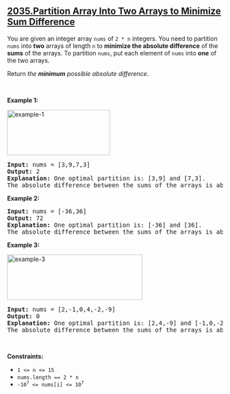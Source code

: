 ## [2035.Partition Array Into Two Arrays to Minimize Sum Difference](https://leetcode.com/problems/partition-array-into-two-arrays-to-minimize-sum-difference/)
<p>You are given an integer array <code>nums</code> of <code>2 * n</code> integers. You need to partition <code>nums</code> into <strong>two</strong> arrays of length <code>n</code> to <strong>minimize the absolute difference</strong> of the <strong>sums</strong> of the arrays. To partition <code>nums</code>, put each element of <code>nums</code> into <strong>one</strong> of the two arrays.</p>

<p>Return <em>the <strong>minimum</strong> possible absolute difference</em>.</p>

<p>&nbsp;</p>
<p><strong class="example">Example 1:</strong></p>
<img alt="example-1" src="https://assets.leetcode.com/uploads/2021/10/02/ex1.png" style="width: 240px; height: 106px;" />
<pre>
<strong>Input:</strong> nums = [3,9,7,3]
<strong>Output:</strong> 2
<strong>Explanation:</strong> One optimal partition is: [3,9] and [7,3].
The absolute difference between the sums of the arrays is abs((3 + 9) - (7 + 3)) = 2.
</pre>

<p><strong class="example">Example 2:</strong></p>

<pre>
<strong>Input:</strong> nums = [-36,36]
<strong>Output:</strong> 72
<strong>Explanation:</strong> One optimal partition is: [-36] and [36].
The absolute difference between the sums of the arrays is abs((-36) - (36)) = 72.
</pre>

<p><strong class="example">Example 3:</strong></p>
<img alt="example-3" src="https://assets.leetcode.com/uploads/2021/10/02/ex3.png" style="width: 316px; height: 106px;" />
<pre>
<strong>Input:</strong> nums = [2,-1,0,4,-2,-9]
<strong>Output:</strong> 0
<strong>Explanation:</strong> One optimal partition is: [2,4,-9] and [-1,0,-2].
The absolute difference between the sums of the arrays is abs((2 + 4 + -9) - (-1 + 0 + -2)) = 0.
</pre>

<p>&nbsp;</p>
<p><strong>Constraints:</strong></p>

<ul>
	<li><code>1 &lt;= n &lt;= 15</code></li>
	<li><code>nums.length == 2 * n</code></li>
	<li><code>-10<sup>7</sup> &lt;= nums[i] &lt;= 10<sup>7</sup></code></li>
</ul>
